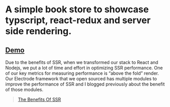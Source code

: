 # A simple book store to showcase typscript, react-redux and server side rendering.

## [Demo](https://samuelwitke.herokuapp.com/)

Due to the benefits of SSR, when we transformed our stack to React and Nodejs, we put a lot of time and effort in optimizing SSR performance. One of our key metrics for measuring performance is “above the fold” render. Our Electrode framework that we open sourced has multiple modules to improve the performance of SSR and I blogged previously about the benefit of those modules.
> [The Benefits Of SSR](https://medium.com/walmartlabs/the-benefits-of-server-side-rendering-over-client-side-rendering-5d07ff2cefe8)
